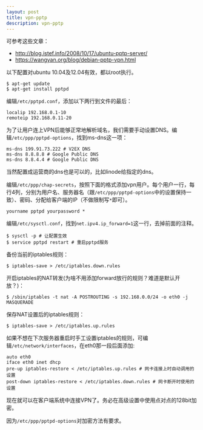 ```yaml
---
layout: post
title: vpn-pptp
description: vpn-pptp
---
```


可参考这些文章：
+ http://blog.istef.info/2008/10/17/ubuntu-pptp-server/
+ https://wangyan.org/blog/debian-pptp-vpn.html

以下配置对ubuntu 10.04及12.04有效，都以root执行。

    $ apt-get update
    $ apt-get install pptpd

编辑`/etc/pptpd.conf`，添加以下两行到文件的最后：

    localip 192.168.0.1-10
    remoteip 192.168.0.11-20

为了让用户连上VPN后能够正常地解析域名，我们需要手动设置DNS。编辑`/etc/ppp/pptpd-options`，找到ms-dns这一项：

    ms-dns 199.91.73.222 # V2EX DNS
    ms-dns 8.8.8.8 # Google Public DNS
    ms-dns 8.8.4.4 # Google Public DNS

当然配置成运营商的dns也是可以的，比如linode给指定的dns。

编辑`/etc/ppp/chap-secrets`，按照下面的格式添加vpn用户。每个用户一行，每行4列，分别为用户名、服务器名（跟`/etc/ppp/pptpd-options`中的设置保持一致）、密码、分配给客户端的IP（不做限制写`*`即可）。

    yourname pptpd yourpassword *

编辑`/etc/sysctl.conf`，找到`net.ipv4.ip_forward=1`这一行，去掉前面的注释。

    $ sysctl -p # 让配置生效
    $ service pptpd restart # 重启pptpd服务

备份当前的iptables规则：

    $ iptables-save > /etc/iptables.down.rules

开启iptables的NAT转发(为啥不用添加forward放行的规则？难道是默认开放？)：

    $ /sbin/iptables -t nat -A POSTROUTING -s 192.168.0.0/24 -o eth0 -j MASQUERADE

保存NAT设置后的iptables规则：

    $ iptables-save > /etc/iptables.up.rules

如果不想在下次服务器重启时手工设置iptables的规则，可编辑`/etc/network/interfaces`，在eth0那一段后面添加:

    auto eth0
    iface eth0 inet dhcp
    pre-up iptables-restore < /etc/iptables.up.rules # 网卡连接上时自动调用的设置
    post-down iptables-restore < /etc/iptables.down.rules # 网卡断开时使用的设置

现在就可以在客户端系统中连接VPN了。务必在高级设置中使用点对点的128bit加密。

因为`/etc/ppp/pptpd-options`对加密方法有要求。
